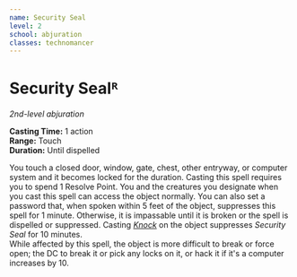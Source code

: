 ```yaml
---
name: Security Seal
level: 2
school: abjuration
classes: technomancer
---
```


# Security Sealᴿ
_2nd-level abjuration_ 

**Casting Time:** 1 action   
**Range:** Touch   
**Duration:** Until dispelled 

You touch a closed door, window, gate, chest, other entryway, or computer system and it becomes locked for the duration. Casting this spell requires you to spend 1 Resolve Point. You and the creatures you designate when you cast this spell can access the object normally. You can also set a password that, when spoken within 5 feet of the object, suppresses this spell for 1 minute. Otherwise, it is impassable until it is broken or the spell is dispelled or suppressed. Casting [_Knock_](knock.md) on the object suppresses _Security Seal_ for 10 minutes.    
While affected by this spell, the object is more difficult to break or force open; the DC to break it or pick any locks on it, or hack it if it's a computer increases by 10. 